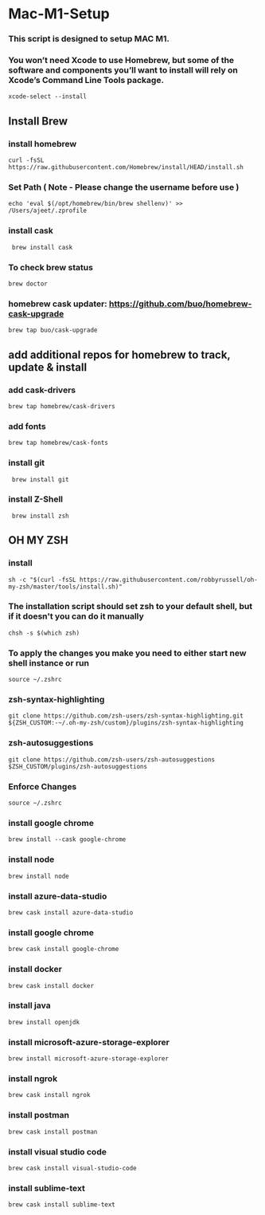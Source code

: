 # Mac-M1-Setup

### This script is designed to setup MAC M1.  

### You won’t need Xcode to use Homebrew, but some of the software and components you’ll want to install will rely on Xcode’s Command Line Tools package.
``` xcode-select --install ```

## Install Brew 
### install homebrew
``` curl -fsSL https://raw.githubusercontent.com/Homebrew/install/HEAD/install.sh ```

### Set Path ( Note - Please change the username before use )
``` echo 'eval $(/opt/homebrew/bin/brew shellenv)' >> /Users/ajeet/.zprofile ```

### install cask
``` brew install cask```
### To check brew status 
``` brew doctor ```
### homebrew cask updater: https://github.com/buo/homebrew-cask-upgrade
``` brew tap buo/cask-upgrade ```

## add additional repos for homebrew to track, update & install
### add cask-drivers
``` brew tap homebrew/cask-drivers ```
### add fonts
``` brew tap homebrew/cask-fonts ```

### install git
``` brew install git```

### install Z-Shell
``` brew install zsh```

## OH MY ZSH
### install
``` sh -c "$(curl -fsSL https://raw.githubusercontent.com/robbyrussell/oh-my-zsh/master/tools/install.sh)" ```

### The installation script should set zsh to your default shell, but if it doesn't you can do it manually
``` chsh -s $(which zsh) ```

### To apply the changes you make you need to either start new shell instance or run
``` source ~/.zshrc ```

### zsh-syntax-highlighting
``` git clone https://github.com/zsh-users/zsh-syntax-highlighting.git ${ZSH_CUSTOM:-~/.oh-my-zsh/custom}/plugins/zsh-syntax-highlighting ```

### zsh-autosuggestions
``` git clone https://github.com/zsh-users/zsh-autosuggestions $ZSH_CUSTOM/plugins/zsh-autosuggestions ```

### Enforce Changes
``` source ~/.zshrc ```

### install google chrome 
``` brew install --cask google-chrome ```

### install node
``` brew install node ```

### install azure-data-studio
``` brew cask install azure-data-studio ```

### install google chrome 
``` brew cask install google-chrome ```

### install docker
``` brew cask install docker ```

### install java
``` brew install openjdk ```

### install microsoft-azure-storage-explorer
``` brew install microsoft-azure-storage-explorer ```

### install ngrok
``` brew cask install ngrok ```

### install postman
``` brew cask install postman ```

### install visual studio code
``` brew cask install visual-studio-code ```

### install sublime-text
``` brew cask install sublime-text ```




